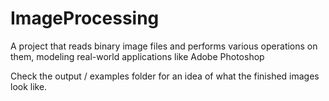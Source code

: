 # ImageProcessing
A project that reads binary image files and performs various operations on them, modeling real-world applications like Adobe Photoshop

Check the output / examples folder for an idea of what the finished images look like.

